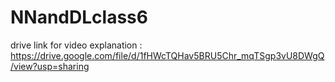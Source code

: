 # NNandDLclass6

drive link for video explanation : https://drive.google.com/file/d/1fHWcTQHav5BRU5Chr_mqTSgp3vU8DWgQ/view?usp=sharing

